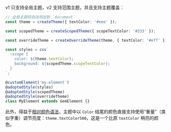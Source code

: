 v1 只支持全局主题，v2 支持范围主题，并且支持主题覆盖：

```ts
// 全局主题将自动添加到 `document`
const theme = createTheme({ textColor: '#eee' });

const scopedTheme = createScopedTheme({ scopeTextColor: '#333' });

const overrideTheme = createOverrideTheme(theme, { textColor: '#eff' })

const styles = css`
  :scope {
    color: ${theme.textColor};
    background: ${scopedTheme.scopeTextColor};
  }
`;

@customElement('my-element')
@adoptedStyle(styles)
@adoptedStyle(scopedTheme)
@adoptedStyle(overrideTheme)
class MyElement extends GemElement {}
```

此外，得益于[相对颜色语法](https://developer.mozilla.org/en-US/docs/Web/CSS/CSS_colors/Relative_colors)，主题中以 `Color` 结尾的颜色直接支持使用“重量”（类似字重）调节亮度：`theme.textColor500`，这是一个比原 `textColor` 稍亮的颜色。
